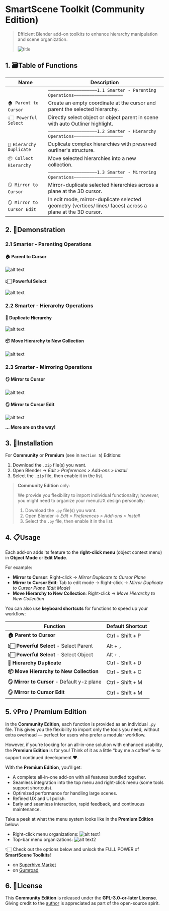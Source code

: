 # SmartScene Toolkit (Community Edition)

> Efficient Blender add-on toolkits to enhance hierarchy manipulation and scene organization.
> 
> ![title](https://github.com/user-attachments/assets/559d43fe-de29-4781-88d0-10394bb7fda8)

## 1. 🗃️Table of Functions

| Name | Description |
|------|-------------|
||`———————————————————1.1 Smarter - Parenting Operations———————————————————`|
| `🏠 Parent to Cursor` | Create an empty coordinate at the cursor and parent the selected hierarchy. |
| `👆🏻 Powerful Select` | Directly select object or object parent in scene with auto Outliner highlight. |
||`———————————————————1.2 Smarter - Hierarchy Operations———————————————————`|
| `🧬 Hierarchy Duplicate` | Duplicate complex hierarchies with preserved ourliner's structure. |
| `📦 Collect Hierarchy` | Move selected hierarchies into a new collection. |
||`———————————————————1.3 Smarter - Mirroring Operations———————————————————`|
| `🪞 Mirror to Cursor` | Mirror-duplicate selected hierarchies across a plane at the 3D cursor. |
| `🪞 Mirror to Cursor Edit` | In edit mode, mirror-duplicate selected geometry (vertices/ lines/ faces) across a plane at the 3D cursor.|


## 2. 🎥Demonstration


### 2.1 Smarter - Parenting Operations
#### 🏠 Parent to Cursor
![alt text](https://raw.githubusercontent.com/yuantianle/SmartScene_Toolkit-Jun2025/refs/heads/main/assets/parent_to_cursor.gif)

#### 👆🏻 Powerful Select
![alt text](https://raw.githubusercontent.com/yuantianle/SmartScene_Toolkit-Jun2025/refs/heads/main/assets/powerful_select.gif)

### 2.2 Smarter - Hierarchy Operations
#### 🧬 Duplicate Hierarchy
![alt text](https://raw.githubusercontent.com/yuantianle/SmartScene_Toolkit-Jun2025/refs/heads/main/assets/duplicate_hierarchies.gif)

#### 📦 Move Hierarchy to New Collection
![alt text](https://raw.githubusercontent.com/yuantianle/SmartScene_Toolkit-Jun2025/refs/heads/main/assets/move_hierarchies_new_collection.gif)

### 2.3 Smarter - Mirroring Operations
#### 🪞 Mirror to Cursor
![alt text](https://raw.githubusercontent.com/yuantianle/SmartScene_Toolkit-Jun2025/refs/heads/main/assets/mirror_cursor.gif)

#### 🪞 Mirror to Cursor Edit
![alt text](https://raw.githubusercontent.com/yuantianle/SmartScene_Toolkit-Jun2025/refs/heads/main/assets/mirror_cursor_edit.gif)

**... More are on the way!**


## 3. 🔧Installation

For **Community** or **Premium** (see in `Section 5`) Editions:
1. Download the `.zip` file(s) you want.
2. Open Blender → *Edit > Preferences > Add-ons > Install*
3. Select the `.zip` file, then enable it in the list.

> **Community Edition**  only:
>
> We provide you flexibility to import individual functionality; however, you might need to organize your menu/UX design personally: 
> 1. Download the `.py` file(s) you want.
> 2. Open Blender → *Edit > Preferences > Add-ons > Install*
> 3. Select the `.py` file, then enable it in the list.

## 4. 📋Usage

Each add-on adds its feature to the **right-click menu** (object context menu) in **Object Mode** or **Edit Mode**.

For example: 
- **Mirror to Cursor**: Right-click → *Mirror Duplicate to Cursor Plane*
- **Mirror to Cursor Edit**: Tab to edit mode → Right-click → *Mirror Duplicate to Cursor Plane (Edit Mode)*
- **Move Hierarchy to New Collection**: Right-click → *Move Hierarchy to New Collection*

You can also use **keyboard shortcuts** for functions to speed up your workflow:

| Function | Default Shortcut |
|----------|----------|
| **🏠 Parent to Cursor** | Ctrl + Shift + P|
| **👆🏻 Powerful Select** - Select Parent | Alt + ，|
| **👆🏻 Powerful Select** - Select Object | Alt + . |
| **🧬 Hierarchy Duplicate** | Ctrl + Shift + D |
| **📦 Move Hierarchy to New Collection** | Ctrl + Shift + C |
| **🪞 Mirror to Cursor** - Default y-z plane | Ctrl + Shift + M |
| **🪞 Mirror to Cursor Edit** | Ctrl + Shift + M |


## 5. 💡Pro / Premium Edition

In the **Community Edition**, each function is provided as an individual `.py` file. This gives you the flexibility to import only the tools you need, without extra overhead — perfect for users who prefer a modular workflow.

However, if you're looking for an all-in-one solution with enhanced usability, the **Premium Edition** is for you! Think of it as a little “buy me a coffee” ☕ to support continued development ❤️.

With the **Premium Edition**, you'll get:
- A complete all-in-one add-on with all features bundled together.
- Seamless integration into the top menu and right-click menu (some tools support shortcuts).
- Optimized performance for handling large scenes.
- Refined UX and UI polish.
- Early and seamless interaction, rapid feedback, and continuous maintenance.

Take a peek at what the menu system looks like in the **Premium Edition** below:
- Right-click menu organizations: ![alt text1](https://raw.githubusercontent.com/yuantianle/SmartScene_Toolkit-Jun2025/refs/heads/main/assets/image.png)
- Top-bar menu organizations: ![alt text2](https://raw.githubusercontent.com/yuantianle/SmartScene_Toolkit-Jun2025/refs/heads/main/assets/image2.png)

👇🏻 Check out the options below and unlock the FULL POWER of **SmartScene Toolkits**!
- on [Superhive Market](https://superhivemarket.com/products/smartscene-toolkit)
- on [Gumroad](https://marcus997.gumroad.com/l/smartscene_toolkits?_gl=1*1bhrkc4*_ga*MjYwNTAwNTM3LjE3NTA2Mzg5Nzk.*_ga_6LJN6D94N6*czE3NTEyNTA5OTckbzEwJGcxJHQxNzUxMjUxMDE0JGo0MyRsMCRoMA..)


## 6. 📜License

This **Community Edition** is released under the **GPL-3.0-or-later License**. Giving credit to the [author](https://github.com/yuantianle) is appreciated as part of the open-source spirit.

